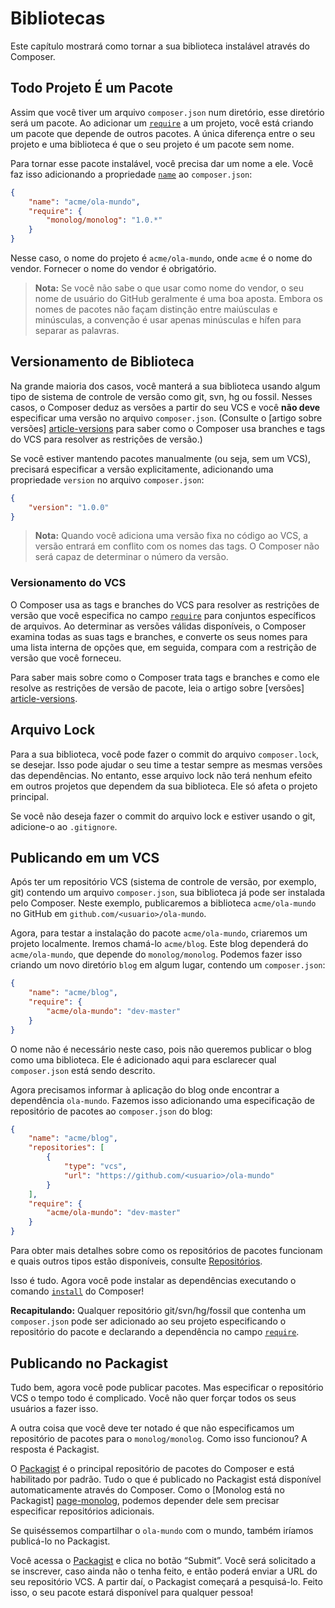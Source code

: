 # Bibliotecas

Este capítulo mostrará como tornar a sua biblioteca instalável através do
Composer.

## Todo Projeto É um Pacote

Assim que você tiver um arquivo `composer.json` num diretório, esse diretório
será um pacote. Ao adicionar um [`require`][book-require] a um projeto, você
está criando um pacote que depende de outros pacotes. A única diferença entre o
seu projeto e uma biblioteca é que o seu projeto é um pacote sem nome.

Para tornar esse pacote instalável, você precisa dar um nome a ele. Você faz
isso adicionando a propriedade [`name`][book-name] ao `composer.json`:

```json
{
    "name": "acme/ola-mundo",
    "require": {
        "monolog/monolog": "1.0.*"
    }
}
```

Nesse caso, o nome do projeto é `acme/ola-mundo`, onde `acme` é o nome do
vendor. Fornecer o nome do vendor é obrigatório.

> **Nota:** Se você não sabe o que usar como nome do vendor, o seu nome de
> usuário do GitHub geralmente é uma boa aposta. Embora os nomes de pacotes não
> façam distinção entre maiúsculas e minúsculas, a convenção é usar apenas
> minúsculas e hífen para separar as palavras.

## Versionamento de Biblioteca

Na grande maioria dos casos, você manterá a sua biblioteca usando algum tipo de
sistema de controle de versão como git, svn, hg ou fossil. Nesses casos, o
Composer deduz as versões a partir do seu VCS e você **não deve** especificar
uma versão no arquivo `composer.json`. (Consulte o [artigo sobre versões]
[article-versions] para saber como o Composer usa branches e tags do VCS para
resolver as restrições de versão.)

Se você estiver mantendo pacotes manualmente (ou seja, sem um VCS), precisará
especificar a versão explicitamente, adicionando uma propriedade `version` no
arquivo `composer.json`:

```json
{
    "version": "1.0.0"
}
```

> **Nota:** Quando você adiciona uma versão fixa no código ao VCS, a versão
> entrará em conflito com os nomes das tags. O Composer não será capaz de
> determinar o número da versão.

### Versionamento do VCS

O Composer usa as tags e branches do VCS para resolver as restrições de versão
que você especifica no campo [`require`][book-require] para conjuntos
específicos de arquivos. Ao determinar as versões válidas disponíveis, o
Composer examina todas as suas tags e branches, e converte os seus nomes para
uma lista interna de opções que, em seguida, compara com a restrição de versão
que você forneceu.

Para saber mais sobre como o Composer trata tags e branches e como ele resolve
as restrições de versão de pacote, leia o artigo sobre [versões]
[article-versions].

## Arquivo Lock

Para a sua biblioteca, você pode fazer o commit do arquivo `composer.lock`, se
desejar. Isso pode ajudar o seu time a testar sempre as mesmas versões das
dependências. No entanto, esse arquivo lock não terá nenhum efeito em outros
projetos que dependem da sua biblioteca. Ele só afeta o projeto principal.

Se você não deseja fazer o commit do arquivo lock e estiver usando o git,
adicione-o ao `.gitignore`.

## Publicando em um VCS

Após ter um repositório VCS (sistema de controle de versão, por exemplo, git)
contendo um arquivo `composer.json`, sua biblioteca já pode ser instalada pelo
Composer. Neste exemplo, publicaremos a biblioteca `acme/ola-mundo` no GitHub em
`github.com/<usuario>/ola-mundo`.

Agora, para testar a instalação do pacote `acme/ola-mundo`, criaremos um projeto
localmente. Iremos chamá-lo `acme/blog`. Este blog dependerá do
`acme/ola-mundo`, que depende do `monolog/monolog`. Podemos fazer isso criando
um novo diretório `blog` em algum lugar, contendo um `composer.json`:

```json
{
    "name": "acme/blog",
    "require": {
        "acme/ola-mundo": "dev-master"
    }
}
```

O nome não é necessário neste caso, pois não queremos publicar o blog como uma
biblioteca. Ele é adicionado aqui para esclarecer qual `composer.json` está
sendo descrito.

Agora precisamos informar à aplicação do blog onde encontrar a dependência
`ola-mundo`. Fazemos isso adicionando uma especificação de repositório de
pacotes ao `composer.json` do blog:

```json
{
    "name": "acme/blog",
    "repositories": [
        {
            "type": "vcs",
            "url": "https://github.com/<usuario>/ola-mundo"
        }
    ],
    "require": {
        "acme/ola-mundo": "dev-master"
    }
}
```

Para obter mais detalhes sobre como os repositórios de pacotes funcionam e quais
outros tipos estão disponíveis, consulte [Repositórios][book-repos].

Isso é tudo. Agora você pode instalar as dependências executando o comando
[`install`][book-install] do Composer!

**Recapitulando:** Qualquer repositório git/svn/hg/fossil que contenha um
`composer.json` pode ser adicionado ao seu projeto especificando o repositório
do pacote e declarando a dependência no campo [`require`][book-require].

## Publicando no Packagist

Tudo bem, agora você pode publicar pacotes. Mas especificar o repositório VCS o
tempo todo é complicado. Você não quer forçar todos os seus usuários a fazer
isso.

A outra coisa que você deve ter notado é que não especificamos um repositório de
pacotes para o `monolog/monolog`. Como isso funcionou? A resposta é Packagist.

O [Packagist][page-packagist] é o principal repositório de pacotes do Composer e
está habilitado por padrão. Tudo o que é publicado no Packagist está disponível
automaticamente através do Composer. Como o [Monolog está no Packagist]
[page-monolog], podemos depender dele sem precisar especificar repositórios
adicionais.

Se quiséssemos compartilhar o `ola-mundo` com o mundo, também iríamos publicá-lo
no Packagist.

Você acessa o [Packagist][page-packagist] e clica no botão “Submit”. Você será
solicitado a se inscrever, caso ainda não o tenha feito, e então poderá enviar a
URL do seu repositório VCS. A partir daí, o Packagist começará a pesquisá-lo.
Feito isso, o seu pacote estará disponível para qualquer pessoa!

[article-versions]: artigos/versions.md
[book-install]: cli.md#install-i
[book-name]: esquema.md#name
[book-repos]: repositorios.md
[book-require]: esquema.md#require
[page-monolog]: https://packagist.org/packages/monolog/monolog
[page-packagist]: https://packagist.org/
